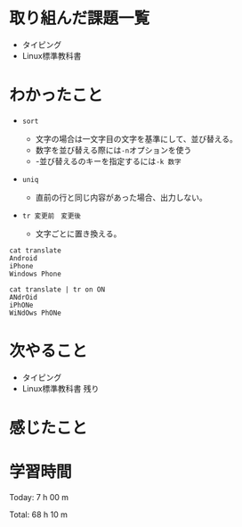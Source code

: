 # 取り組んだ課題一覧
- タイピング
- Linux標準教科書

# わかったこと

- `sort`
  - 文字の場合は一文字目の文字を基準にして、並び替える。
  - 数字を並び替える際には`-n`オプションを使う
  - -並び替えるのキーを指定するには`-k 数字`

- `uniq`
  - 直前の行と同じ内容があった場合、出力しない。

- `tr 変更前　変更後`
  - 文字ごとに置き換える。
 ```
cat translate                                                                                            
Android
iPhone
Windows Phone

cat translate | tr on ON
ANdrOid
iPhONe
WiNdOws PhONe
 ```



# 次やること
- タイピング
- Linux標準教科書 残り

# 感じたこと

# 学習時間
Today: 7 h 00 m

Total: 68 h 10 m

